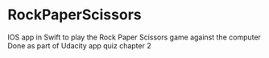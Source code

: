 # RockPaperScissors
IOS app in Swift to play the Rock Paper Scissors game against the computer
Done as part of Udacity app quiz chapter 2
